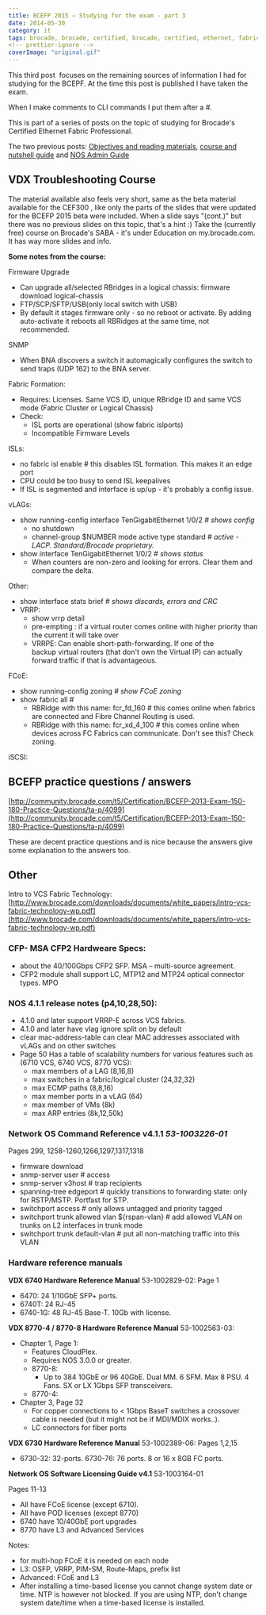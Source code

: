 ```yaml
---
title: BCEFP 2015 – Studying for the exam - part 3
date: 2014-05-30
category: it
tags: brocade, brocade, certified, brocade, certified, ethernet, fabric, professional, certification
<!-- prettier-ignore -->
coverImage: "original.gif"
---
```


This third post  focuses on the remaining sources of information I had for
studying for the BCEPF. At the time this post is published I have taken the
exam.

When I make comments to CLI commands I put them after a #.

This is part of a series of posts on the topic of studying for Brocade's
Certified Ethernet Fabric Professional.

The two previous posts:
[Objectives and reading materials](https://www.guldmyr.com/brocade-certified-ethernet-fabric-professional-2015-beta-exam/),
[course and nutshell guide](https://www.guldmyr.com/bcefp-2015-studying-for-the-exam/)
and [NOS Admin Guide](https://www.guldmyr.com/bcefp-2015-studying-for-the-exam-part-2/)

## VDX Troubleshooting Course

The material available also feels very short, same as the beta material
available for the CEF300 , like only the parts of the slides that were updated
for the BCEFP 2015 beta were included. When a slide says "(cont.)" but there was
no previous slides on this topic, that's a hint :) Take the (currently free)
course on Brocade's SABA - it's under Education on my.brocade.com. It has way
more slides and info.

**Some notes from the course:**

Firmware Upgrade

- Can upgrade all/selected RBridges in a logical chassis: firmware download
  logical-chassis
- FTP/SCP/SFTP/USB(only local switch with USB)
- By default it stages firmware only - so no reboot or activate. By adding
  auto-activate it reboots all RBRidges at the same time, not recommended.

SNMP

- When BNA discovers a switch it automagically configures the switch to send
  traps (UDP 162) to the BNA server.

Fabric Formation:

- Requires: Licenses. Same VCS ID, unique RBridge ID and same VCS mode (Fabric
  Cluster or Logical Chassis)
- Check:
  - ISL ports are operational (show fabric islports)
  - Incompatible Firmware Levels

ISLs:

- no fabric isl enable # this disables ISL formation. This makes it an edge port
- CPU could be too busy to send ISL keepalives
- If ISL is segmented and interface is up/up - it's probably a config issue.

vLAGs:

- show running-config interface TenGigabitEthernet 1/0/2 _\# shows config_
  - no shutdown
  - channel-group $NUMBER mode active type standard _# active - LACP.
    Standard/Brocade proprietary._
- show interface TenGigabitEthernet 1/0/2 _\# shows status_
  - When counters are non-zero and looking for errors. Clear them and compare
    the delta.

Other:

- show interface stats brief _\# shows discards, errors and CRC_
- VRRP:
  - show vrrp detail
  - pre-empting : if a virtual router comes online with higher priority than the
    current it will take over
  - VRRPE: Can enable short-path-forwarding. If one of the backup virtual
    routers (that don't own the Virtual IP) can actually forward traffic if that
    is advantageous.

FCoE:

- show running-config zoning _\# show FCoE zoning_
- show fabric all #
  - RBRidge with this name: fcr_fd_160 # this comes online when fabrics are
    connected and Fibre Channel Routing is used.
  - RBRidge with this name: fcr_xd_4_100 # this comes online when devices across
    FC Fabrics can communicate. Don't see this? Check zoning.

iSCSI:

## BCEFP practice questions / answers

[http://community.brocade.com/t5/Certification/BCEFP-2013-Exam-150-180-Practice-Questions/ta-p/4099](http://community.brocade.com/t5/Certification/BCEFP-2013-Exam-150-180-Practice-Questions/ta-p/4099)

These are decent practice questions and is nice because the answers give some
explanation to the answers too.

## Other

Intro to VCS Fabric Technology:
[http://www.brocade.com/downloads/documents/white_papers/intro-vcs-fabric-technology-wp.pdf](http://www.brocade.com/downloads/documents/white_papers/intro-vcs-fabric-technology-wp.pdf)

### **CFP- MSA CFP2 Hardweare Specs:**

- about the 40/100Gbps CFP2 SFP. MSA – multi-source agreement.
- CFP2 module shall support LC, MTP12 and MTP24 optical connector types. MPO

### **NOS 4.1.1 release notes (p4,10,28,50):**

- 4.1.0 and later support VRRP-E across VCS fabrics.
- 4.1.0 and later have vlag ignore split on by default
- clear mac-address-table can clear MAC addresses associated with vLAGs and on
  other switches
- Page 50 Has a table of scalability numbers for various features such as (6710
  VCS, 6740 VCS, 8770 VCS):
  - max members of a LAG (8,16,8)
  - max switches in a fabric/logical cluster (24,32,32)
  - max ECMP paths (8,8,16)
  - max member ports in a vLAG (64)
  - max member of VMs (8k)
  - max ARP entries (8k,12,50k)

### **Network OS Command Reference v4.1.1** **_53-1003226-01_**

Pages 299, 1258-1260,1266,1297,1317,1318

- firmware download
- snmp-server user # access
- snmp-server v3host # trap recipients
- spanning-tree edgeport # quickly transitions to forwarding state: only for
  RSTP/MSTP. Portfast for STP.
- switchport access # only allows untagged and priority tagged
- switchport trunk allowed vlan ${rspan-vlan} # add allowed VLAN on trunks on L2
  interfaces in trunk mode
- switchport trunk default-vlan # put all non-matching traffic into this VLAN

### Hardware reference manuals

**VDX 6740 Hardware Reference Manual** 53-1002829-02: Page 1

- 6470: 24 1/10GbE SFP+ ports.
- 6740T: 24 RJ-45
- 6740-1G: 48 RJ-45 Base-T. 10Gb with license.

**VDX 8770-4 / 8770-8 Hardware Reference Manual** 53-1002563-03:

- Chapter 1, Page 1:
  - Features CloudPlex.
  - Requires NOS 3.0.0 or greater.
  - 8770-8:
    - Up to 384 10GbE or 96 40GbE. Dual MM. 6 SFM. Max 8 PSU. 4 Fans. SX or LX
      1Gbps SFP transceivers.
  - 8770-4:
- Chapter 3, Page 32
  - For copper connections to < 1Gbps BaseT switches a crossover cable is needed
    (but it might not be if MDI/MDIX works..).
  - LC connectors for fiber ports

**VDX 6730 Hardware Reference Manual** 53-1002389-06: Pages 1,2,15

- 6730-32: 32-ports. 6730-76: 76 ports. 8 or 16 x 8GB FC ports.

**Network OS Software Licensing Guide v4.1** 53-1003164-01

Pages 11-13

- All have FCoE license (except 6710).
- All have POD licenses (except 8770)
- 6740 have 10/40GbE port upgrades
- 8770 have L3 and Advanced Services

Notes:

- for multi-hop FCoE it is needed on each node
- L3: OSFP, VRRP, PIM-SM, Route-Maps, prefix list
- Advanced: FCoE and L3
- After installing a time-based license you cannot change system date or time.
  NTP is however not blocked. If you are using NTP, don't change system
  date/time when a time-based license is installed.
